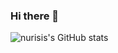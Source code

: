 ### Hi there 👋

![nurisis's GitHub stats](https://github-readme-stats.vercel.app/api?username=nurisis&show_icons=true&theme=nightowl&count_private=true&include_all_commits=true)
<!-- ![nurisis's GitHub stats](https://github-readme-stats.vercel.app/api?username=nurisis&show_icons=true&theme=radical) -->


<!--
**nurisis/nurisis** is a ✨ _special_ ✨ repository because its `README.md` (this file) appears on your GitHub profile.

Here are some ideas to get you started:

- 🔭 I’m currently working on ...
- 🌱 I’m currently learning ...
- 👯 I’m looking to collaborate on ...
- 🤔 I’m looking for help with ...
- 💬 Ask me about ...
- 📫 How to reach me: ...
- 😄 Pronouns: ...
- ⚡ Fun fact: ...
-->
